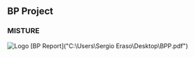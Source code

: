 ## BP Project
### MISTURE
![Logo](https://MISTURE-GROUP10.github.io/yourLogo.png)
[BP Report]("C:\Users\Sergio Eraso\Desktop\BPP.pdf")
